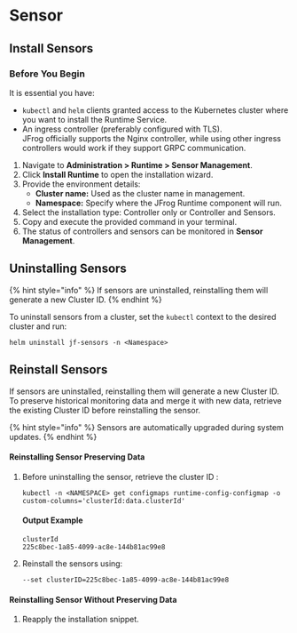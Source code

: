 # Sensor

## Install Sensors

### Before You Begin

It is essential you have:

* `kubectl` and `helm` clients granted access to the Kubernetes cluster where you want to install the Runtime Service.
* An ingress controller (preferably configured with TLS).\
  JFrog officially supports the Nginx controller, while using other ingress controllers would work if they support GRPC communication.

1. Navigate to **Administration > Runtime > Sensor Management**.
2. Click **Install Runtime** to open the installation wizard.
3. Provide the environment details:
   * **Cluster name:** Used as the cluster name in management.
   * **Namespace:** Specify where the JFrog Runtime component will run.
4. Select the installation type: Controller only or Controller and Sensors.
5. Copy and execute the provided command in your terminal.
6. The status of controllers and sensors can be monitored in **Sensor Management**.

## Uninstalling Sensors

{% hint style="info" %}
If sensors are uninstalled, reinstalling them will generate a new Cluster ID.&#x20;
{% endhint %}

To uninstall sensors from a cluster, set the `kubectl` context to the desired cluster and run:

```
helm uninstall jf-sensors -n <Namespace>
```

## Reinstall Sensors

If sensors are uninstalled, reinstalling them will generate a new Cluster ID. To preserve historical monitoring data and merge it with new data, retrieve the existing Cluster ID before reinstalling the sensor.

{% hint style="info" %}
Sensors are automatically upgraded during system updates.&#x20;
{% endhint %}

#### Reinstalling Sensor Preserving Data

1.  Before uninstalling the sensor, retrieve the cluster ID :

    ```
    kubectl -n <NAMESPACE> get configmaps runtime-config-configmap -o custom-columns='clusterId:data.clusterId'
    ```

    #### Output Example

    ```
    clusterId
    225c8bec-1a85-4099-ac8e-144b81ac99e8
    ```
2.  Reinstall the sensors using:

    ```
    --set clusterID=225c8bec-1a85-4099-ac8e-144b81ac99e8
    ```

#### Reinstalling Sensor Without Preserving Data

1. Reapply the installation snippet.
